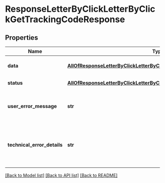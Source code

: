 # ResponseLetterByClickLetterByClickGetTrackingCodeResponse

## Properties
Name | Type | Description | Notes
------------ | ------------- | ------------- | -------------
**data** | [**AllOfResponseLetterByClickLetterByClickGetTrackingCodeResponseData**](AllOfResponseLetterByClickLetterByClickGetTrackingCodeResponseData.md) | API specific response data | [optional] 
**status** | [**AllOfResponseLetterByClickLetterByClickGetTrackingCodeResponseStatus**](AllOfResponseLetterByClickLetterByClickGetTrackingCodeResponseStatus.md) | Response status | [optional] 
**user_error_message** | **str** | Error message, in a user readable format | [optional] 
**technical_error_details** | **str** | Technical error details, let us know if you received this. | [optional] 

[[Back to Model list]](../README.md#documentation-for-models) [[Back to API list]](../README.md#documentation-for-api-endpoints) [[Back to README]](../README.md)

